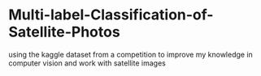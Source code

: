 # Multi-label-Classification-of-Satellite-Photos
using the kaggle dataset from a competition to improve my knowledge in computer vision and work with satellite images
